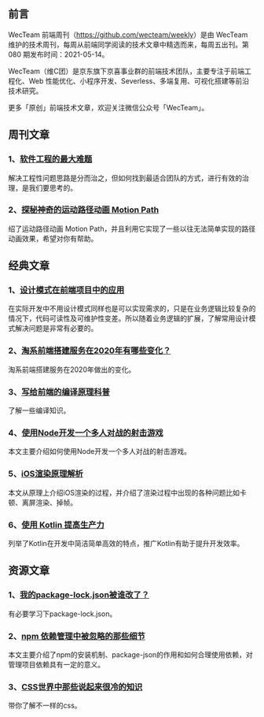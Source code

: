 ## 前言

WecTeam 前端周刊（<https://github.com/wecteam/weekly>）是由 WecTeam 维护的技术周刊，每周从前端同学阅读的技术文章中精选而来，每周五出刊。第 080 期发布时间：2021-05-14。

WecTeam（维C团）是京东旗下京喜事业群的前端技术团队，主要专注于前端工程化、Web 性能优化、小程序开发、Severless、多端复用、可视化搭建等前沿技术研究。

更多「原创」前端技术文章，欢迎关注微信公众号「WecTeam」。


## 周刊文章

### 1、[软件工程的最大难题](https://mp.weixin.qq.com/s/WO5z13Sz-AGuF3IEzIC3fA)

解决工程性问题思路是分而治之，但如何找到最适合团队的方式，进行有效的治理，是我们要思考的。

### 2、[探秘神奇的运动路径动画 Motion Path](https://mp.weixin.qq.com/s/NnZoe5rvIMw6A-WA3BoPEw)

绍了运动路径动画 Motion Path，并且利用它实现了一些以往无法简单实现的路径动画效果，希望对你有帮助。


## 经典文章

### 1、[设计模式在前端项目中的应用](https://mp.weixin.qq.com/s/gmcvtXIPAv0-mjN_-8SuTQ)

在实际开发中不用设计模式同样也是可以实现需求的，只是在业务逻辑比较复杂的情况下，代码可读性及可维护性变差。所以随着业务逻辑的扩展，了解常用设计模式解决问题是非常有必要的。

### 2、[淘系前端搭建服务在2020年有哪些变化？](https://mp.weixin.qq.com/s/P03JcOY5-hMZPgo2nVaj4Q)

淘系前端搭建服务在2020年做出的变化。

### 3、[写给前端的编译原理科普](https://juejin.cn/post/6958347736924192782)

了解一些编译知识。

### 4、[使用Node开发一个多人对战的射击游戏](https://juejin.cn/post/6960096410305822751)

本文主要介绍如何使用Node开发一个多人对战的射击游戏。

### 5、[iOS渲染原理解析](https://mp.weixin.qq.com/s/6ckRnyAALbCsXfZu56kTDw)

本文从原理上介绍iOS渲染的过程，并介绍了渲染过程中出现的各种问题比如卡顿、离屏渲染、掉帧。

### 6、[使用 Kotlin 提高生产力](https://mp.weixin.qq.com/s/F6JrutETbrEVpl0H--W9XA)

列举了Kotlin在开发中简洁简单高效的特点，推广Kotlin有助于提升开发效率。


## 资源文章

### 1、[我的package-lock.json被谁改了？](https://mp.weixin.qq.com/s/hePDx5to-OY6pQkCS2koTg)

有必要学习下package-lock.json。

### 2、[npm 依赖管理中被忽略的那些细节](https://www.zoo.team/article/npm-details)

本文主要介绍了npm的安装机制、package-json的作用和如何合理使用依赖，对管理项目依赖具有一定的意义。

### 3、[CSS世界中那些说起来很冷的知识](https://juejin.cn/post/6844903635248218126)

带你了解不一样的css。
